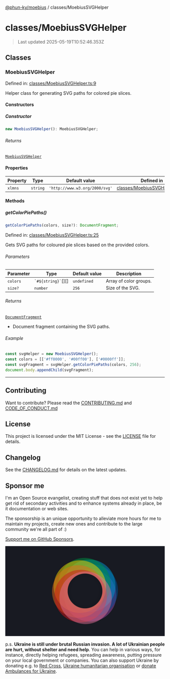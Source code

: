 [@phun-ky/moebius](../README.md) / classes/MoebiusSVGHelper

# classes/MoebiusSVGHelper

> Last updated 2025-05-19T10:52:46.353Z

##

## Classes

### MoebiusSVGHelper

Defined in: [classes/MoebiusSVGHelper.ts:9](https://github.com/phun-ky/moebius/blob/main/src/classes/MoebiusSVGHelper.ts#L9)

Helper class for generating SVG paths for colored pie slices.

#### Constructors

##### Constructor

```ts
new MoebiusSVGHelper(): MoebiusSVGHelper;
```

###### Returns

[`MoebiusSVGHelper`](#moebiussvghelper)

#### Properties

| Property                   | Type     | Default value                  | Defined in                                                                                                         |
| -------------------------- | -------- | ------------------------------ | ------------------------------------------------------------------------------------------------------------------ |
| <a id="xlmns"></a> `xlmns` | `string` | `'http://www.w3.org/2000/svg'` | [classes/MoebiusSVGHelper.ts:10](https://github.com/phun-ky/moebius/blob/main/src/classes/MoebiusSVGHelper.ts#L10) |

#### Methods

##### getColorPiePaths()

```ts
getColorPiePaths(colors, size?): DocumentFragment;
```

Defined in: [classes/MoebiusSVGHelper.ts:25](https://github.com/phun-ky/moebius/blob/main/src/classes/MoebiusSVGHelper.ts#L25)

Gets SVG paths for coloured pie slices based on the provided colors.

###### Parameters

| Parameter | Type                     | Default value | Description            |
| --------- | ------------------------ | ------------- | ---------------------- |
| `colors`  | `` `#${string}` ``\[]\[] | `undefined`   | Array of color groups. |
| `size?`   | `number`                 | `256`         | Size of the SVG.       |

###### Returns

[`DocumentFragment`](https://developer.mozilla.org/docs/Web/API/DocumentFragment)

- Document fragment containing the SVG paths.

###### Example

```ts
const svgHelper = new MoebiusSVGHelper();
const colors = [['#ff0000', '#00ff00'], ['#0000ff']];
const svgFragment = svgHelper.getColorPiePaths(colors, 256);
document.body.appendChild(svgFragment);
```

---

## Contributing

Want to contribute? Please read the [CONTRIBUTING.md](https://github.com/phun-ky/moebius/blob/main/CONTRIBUTING.md) and [CODE_OF_CONDUCT.md](https://github.com/phun-ky/moebius/blob/main/CODE_OF_CONDUCT.md)

## License

This project is licensed under the MIT License - see the [LICENSE](https://github.com/phun-ky/moebius/blob/main/LICENSE) file for details.

## Changelog

See the [CHANGELOG.md](https://github.com/phun-ky/moebius/blob/main/CHANGELOG.md) for details on the latest updates.

## Sponsor me

I'm an Open Source evangelist, creating stuff that does not exist yet to help get rid of secondary activities and to enhance systems already in place, be it documentation or web sites.

The sponsorship is an unique opportunity to alleviate more hours for me to maintain my projects, create new ones and contribute to the large community we're all part of :)

[Support me on GitHub Sponsors](https://github.com/sponsors/phun-ky).

![logo](https://github.com/phun-ky/moebius/blob/main/public/images/logo/logo-ring.png?raw=true)

p.s. **Ukraine is still under brutal Russian invasion. A lot of Ukrainian people are hurt, without shelter and need help**. You can help in various ways, for instance, directly helping refugees, spreading awareness, putting pressure on your local government or companies. You can also support Ukraine by donating e.g. to [Red Cross](https://www.icrc.org/en/donate/ukraine), [Ukraine humanitarian organisation](https://savelife.in.ua/en/donate-en/#donate-army-card-weekly) or [donate Ambulances for Ukraine](https://www.gofundme.com/f/help-to-save-the-lives-of-civilians-in-a-war-zone).
